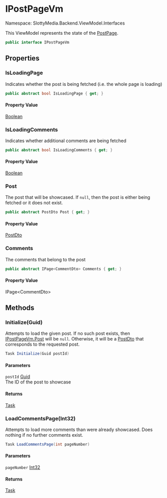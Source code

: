 # IPostPageVm

Namespace: SlottyMedia.Backend.ViewModel.Interfaces

This ViewModel represents the state of the [PostPage](./slottymedia.components.pages.postpage.md).

```csharp
public interface IPostPageVm
```

## Properties

### **IsLoadingPage**

Indicates whether the post is being fetched (i.e. the whole page is loading)

```csharp
public abstract bool IsLoadingPage { get; }
```

#### Property Value

[Boolean](https://docs.microsoft.com/en-us/dotnet/api/system.boolean)<br>

### **IsLoadingComments**

Indicates whether additional comments are being fetched

```csharp
public abstract bool IsLoadingComments { get; }
```

#### Property Value

[Boolean](https://docs.microsoft.com/en-us/dotnet/api/system.boolean)<br>

### **Post**

The post that will be showcased. If `null`, then the post is either being fetched or it does not exist.

```csharp
public abstract PostDto Post { get; }
```

#### Property Value

[PostDto](./slottymedia.backend.dtos.postdto.md)<br>

### **Comments**

The comments that belong to the post

```csharp
public abstract IPage<CommentDto> Comments { get; }
```

#### Property Value

IPage&lt;CommentDto&gt;<br>

## Methods

### **Initialize(Guid)**

Attempts to load the given post. If no such post exists, then [IPostPageVm.Post](./slottymedia.backend.viewmodel.interfaces.ipostpagevm.md#post) will be `null`.
 Otherwise, it will be a [PostDto](./slottymedia.backend.dtos.postdto.md) that corresponds to the requested post.

```csharp
Task Initialize(Guid postId)
```

#### Parameters

`postId` [Guid](https://docs.microsoft.com/en-us/dotnet/api/system.guid)<br>
The ID of the post to showcase

#### Returns

[Task](https://docs.microsoft.com/en-us/dotnet/api/system.threading.tasks.task)<br>

### **LoadCommentsPage(Int32)**

Attempts to load more comments than were already showcased. Does nothing if no further comments exist.

```csharp
Task LoadCommentsPage(int pageNumber)
```

#### Parameters

`pageNumber` [Int32](https://docs.microsoft.com/en-us/dotnet/api/system.int32)<br>

#### Returns

[Task](https://docs.microsoft.com/en-us/dotnet/api/system.threading.tasks.task)<br>
